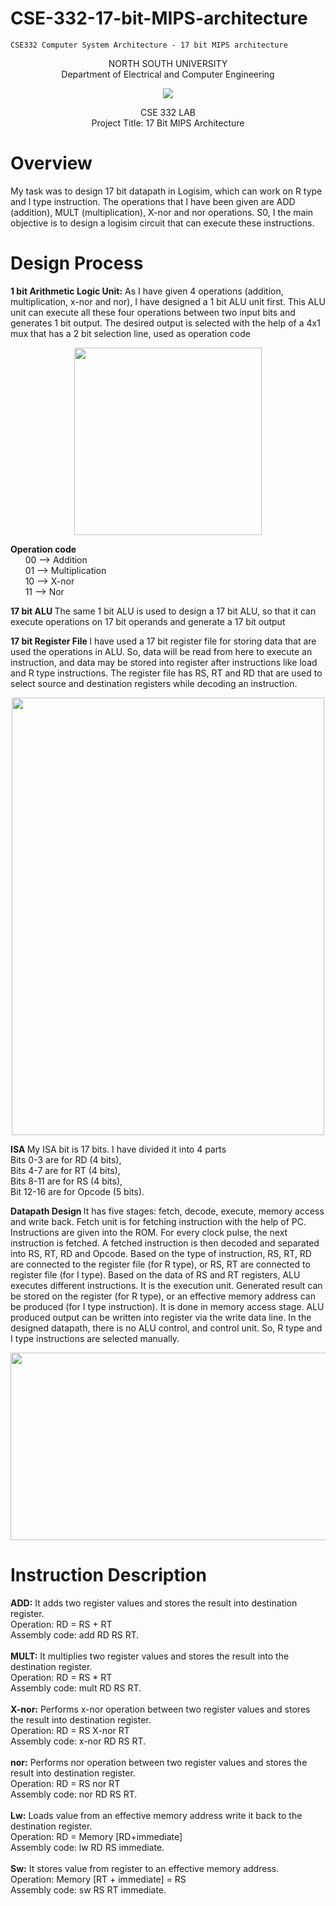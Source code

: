 # CSE-332-17-bit-MIPS-architecture
    CSE332 Computer System Architecture - 17 bit MIPS architecture
<p align="center">
   NORTH SOUTH UNIVERSITY<br>
   Department of Electrical and Computer Engineering
<p>
<p align="center">
  <img src="https://user-images.githubusercontent.com/63312173/169691760-a83acee4-4afd-424a-a34a-986a9d5e06c6.png">
</p>
<p align="center">
   CSE 332 LAB<br>
   Project Title: 17 Bit MIPS Architecture<br>
 <p>

 # Overview
My task was to design 17 bit datapath in Logisim, which can work on R type
and I type instruction. The operations that I have been given are ADD
(addition), MULT (multiplication), X-nor and nor operations. S0, I the main
objective is to design a logisim circuit that can execute these instructions.
 
 # Design Process
<b>1 bit Arithmetic Logic Unit:</b> As I have given 4 operations (addition,
multiplication, x-nor and nor), I have designed a 1 bit ALU unit first. This ALU
unit can execute all these four operations between two input bits and
generates 1 bit output. The desired output is selected with the help of a 4x1
mux that has a 2 bit selection line, used as operation code

<p align="center">
  <img height="300" width="300" src="https://user-images.githubusercontent.com/63312173/169713429-292ef2ed-b83d-4c7f-8efe-68e7ddcab20e.png">
</p>

<b>Operation code</b><br>
&nbsp; &nbsp; &nbsp; 00 --> Addition<br>
&nbsp; &nbsp; &nbsp; 01 --> Multiplication<br>
&nbsp; &nbsp; &nbsp; 10 --> X-nor<br>
&nbsp; &nbsp; &nbsp; 11 --> Nor<br>

<b>17 bit ALU </b>
The same 1 bit ALU is used to design a 17 bit ALU, so that it can
execute operations on 17 bit operands and generate a 17 bit output

<b>17 bit  Register File </b>
I have used a 17 bit register file for storing data that are
used the operations in ALU. So, data will be read from here to execute an
instruction, and data may be stored into register after instructions like load
and R type instructions. The register file has RS, RT and RD that are used to
select source and destination registers while decoding an instruction.

<p align="center">
  <img height="700" width="500" src="https://user-images.githubusercontent.com/63312173/169713610-d7837e4f-0dde-4f11-bf35-da4de7f6c82a.png">
</p>

<b>ISA </b>My ISA bit is 17 bits. I have divided it into 4 parts<br>
Bits 0-3 are for RD (4 bits),<br>
Bits 4-7 are for RT (4 bits),<br>
Bits 8-11 are for RS (4 bits),<br>
Bit 12-16 are for Opcode (5 bits).<br>

<b> Datapath Design </b> It has five stages: fetch, decode, execute, memory access and write back. Fetch unit is for fetching instruction with the help of PC.
Instructions are given into the ROM. For every clock pulse, the next
instruction is fetched. A fetched instruction is then decoded and separated
into RS, RT, RD and Opcode. Based on the type of instruction, RS, RT, RD are
connected to the register file (for R type), or RS, RT are connected to register
file (for I type). Based on the data of RS and RT registers, ALU executes
different instructions. It is the execution unit. Generated result can be stored
on the register (for R type), or an effective memory address can be produced
(for I type instruction). It is done in memory access stage. ALU produced
output can be written into register via the write data line.
In the designed datapath, there is no ALU control, and control unit. So, R type
and I type instructions are selected manually.

<p align="center">
  <img height="300" width="600" src="https://user-images.githubusercontent.com/63312173/169713788-39dd6c00-d2ee-412b-a3ad-51551a8e96ae.png">
</p>

# Instruction Description
<b>ADD:</b> It adds two register values and stores the result into destination
register.<br>
Operation: RD = RS + RT<br>
Assembly code: add RD RS RT.<br><br>
<b>MULT:</b> It multiplies two register values and stores the result into the
destination register.<br>
Operation: RD = RS * RT<br>
Assembly code: mult RD RS RT.<br><br>
<b>X-nor:</b> Performs x-nor operation between two register values and stores the
result into destination register.<br>
Operation: RD = RS X-nor RT<br>
Assembly code: x-nor RD RS RT.<br><br>
<b>nor:</b> Performs nor operation between two register values and stores the
result into destination register.<br>
Operation: RD = RS nor RT<br>
Assembly code: nor RD RS RT.<br><br>
<b>Lw:</b> Loads value from an effective memory address write it back to the destination register.<br>
Operation: RD = Memory [RD+immediate]<br>
Assembly code: lw RD RS immediate.<br><br>
<b>Sw:</b> It stores value from register to an effective memory address.<br>
Operation: Memory [RT + immediate] = RS<br>
Assembly code: sw RS RT immediate.<br>
